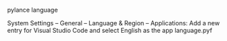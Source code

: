 
pylance language

System Settings – General – Language & Region – Applications: Add a new entry for Visual Studio Code and select English as the app language.pyf